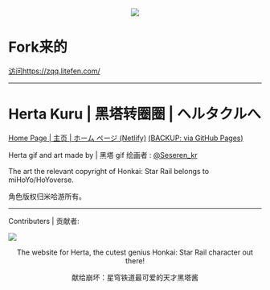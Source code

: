 ﻿

<div align="center"><img src="img/hertaa_github.gif"></div>

# Fork来的

[访问https://zqq.litefen.com/](https://zqq.litefen.com/)

***



# Herta Kuru | 黑塔转圈圈 | ヘルタクルへ

[Home Page | 主页 | ホーム ページ (Netlify)](https://herta.ft2.ltd/)
[(BACKUP: via GitHub Pages)](https://duiqt.github.io/herta_kuru/)

Herta gif and art made by | 黑塔 gif 绘画者 : [@Seseren_kr](https://twitter.com/Seseren_kr) 

The art the relevant copyright of Honkai: Star Rail belongs to miHoYo/HoYoverse.

角色版权归米哈游所有。
***
Contributers | 贡献者:

<a href="https://github.com/duiqt/herta_kuru/graphs/contributors">
  <img src="https://contrib.rocks/image?repo=duiqt/herta_kuru" />
</a>
<div align="center"><p>The website for Herta, the cutest genius Honkai: Star Rail character out there!</p>
<p>献给崩坏：星穹铁道最可爱的天才黑塔酱</p></div>